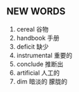 ## NEW WORDS

1. cereal 谷物
2. handbook 手册
3. deficit 缺少
4. instrumental 重要的
5. conclude 推断出
6. artificial 人工的
7. dim 暗淡的 朦胧的
